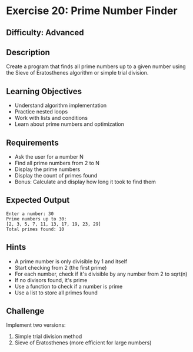 # Exercise 20: Prime Number Finder

## Difficulty: Advanced

## Description
Create a program that finds all prime numbers up to a given number using the Sieve of Eratosthenes algorithm or simple trial division.

## Learning Objectives
- Understand algorithm implementation
- Practice nested loops
- Work with lists and conditions
- Learn about prime numbers and optimization

## Requirements
- Ask the user for a number N
- Find all prime numbers from 2 to N
- Display the prime numbers
- Display the count of primes found
- Bonus: Calculate and display how long it took to find them

## Expected Output
```
Enter a number: 30
Prime numbers up to 30:
[2, 3, 5, 7, 11, 13, 17, 19, 23, 29]
Total primes found: 10
```

## Hints
- A prime number is only divisible by 1 and itself
- Start checking from 2 (the first prime)
- For each number, check if it's divisible by any number from 2 to sqrt(n)
- If no divisors found, it's prime
- Use a function to check if a number is prime
- Use a list to store all primes found

## Challenge
Implement two versions:
1. Simple trial division method
2. Sieve of Eratosthenes (more efficient for large numbers)
